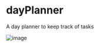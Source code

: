 # dayPlanner
A day planner to keep track of tasks

![image](https://user-images.githubusercontent.com/55361429/67658838-291d2380-f931-11e9-8d40-fb2c698f55cf.png)
